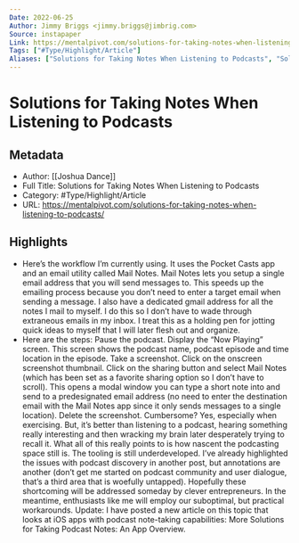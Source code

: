 ```yaml
---
Date: 2022-06-25
Author: Jimmy Briggs <jimmy.briggs@jimbrig.com>
Source: instapaper
Link: https://mentalpivot.com/solutions-for-taking-notes-when-listening-to-podcasts/
Tags: ["#Type/Highlight/Article"]
Aliases: ["Solutions for Taking Notes When Listening to Podcasts", "Solutions for Taking Notes When Listening to Podcasts"]
---
```

# Solutions for Taking Notes When Listening to Podcasts

## Metadata
- Author: [[Joshua Dance]]
- Full Title: Solutions for Taking Notes When Listening to Podcasts
- Category: #Type/Highlight/Article
- URL: https://mentalpivot.com/solutions-for-taking-notes-when-listening-to-podcasts/

## Highlights
- Here’s the workflow I’m currently using. It uses the Pocket Casts app and an email utility called Mail Notes. Mail Notes lets you setup a single email address that you will send messages to. This speeds up the emailing process because you don’t need to enter a target email when sending a message. I also have a dedicated gmail address for all the notes I mail to myself. I do this so I don’t have to wade through extraneous emails in my inbox. I treat this as a holding pen for jotting quick ideas to myself that I will later flesh out and organize.
- Here are the steps:
  Pause the podcast.
  Display the “Now Playing” screen. This screen shows the podcast name, podcast episode and time location in the episode.
  Take a screenshot.
  Click on the onscreen screenshot thumbnail.
  Click on the sharing button and select Mail Notes (which has been set as a favorite sharing option so I don’t have to scroll).
  This opens a modal window you can type a short note into and send to a predesignated email address (no need to enter the destination email with the Mail Notes app since it only sends messages to a single location).
  Delete the screenshot.
  Cumbersome? Yes, especially when exercising. But, it’s better than listening to a podcast, hearing something really interesting and then wracking my brain later desperately trying to recall it.
  What all of this really points to is how nascent the podcasting space still is. The tooling is still underdeveloped. I’ve already highlighted the issues with podcast discovery in another post, but annotations are another (don’t get me started on podcast community and user dialogue, that’s a third area that is woefully untapped). Hopefully these shortcoming will be addressed someday by clever entrepreneurs. In the meantime, enthusiasts like me will employ our suboptimal, but practical workarounds.
  Update: I have posted a new article on this topic that looks at iOS apps with podcast note-taking capabilities: More Solutions for Taking Podcast Notes: An App Overview.
